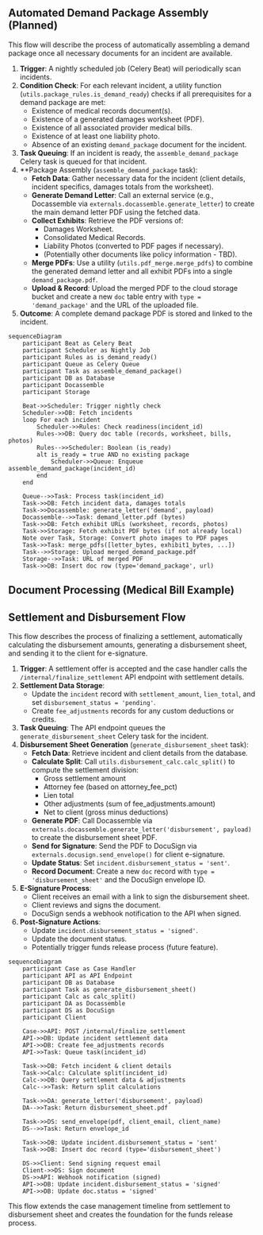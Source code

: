 ## Automated Demand Package Assembly (Planned)

This flow will describe the process of automatically assembling a demand package once all necessary documents for an incident are available.

1.  **Trigger**: A nightly scheduled job (Celery Beat) will periodically scan incidents.
2.  **Condition Check**: For each relevant incident, a utility function (`utils.package_rules.is_demand_ready`) checks if all prerequisites for a demand package are met:
    *   Existence of medical records document(s).
    *   Existence of a generated damages worksheet (PDF).
    *   Existence of all associated provider medical bills.
    *   Existence of at least one liability photo.
    *   Absence of an existing `demand_package` document for the incident.
3.  **Task Queuing**: If an incident is ready, the `assemble_demand_package` Celery task is queued for that incident.
4.  **Package Assembly (`assemble_demand_package` task):
    *   **Fetch Data**: Gather necessary data for the incident (client details, incident specifics, damages totals from the worksheet).
    *   **Generate Demand Letter**: Call an external service (e.g., Docassemble via `externals.docassemble.generate_letter`) to create the main demand letter PDF using the fetched data.
    *   **Collect Exhibits**: Retrieve the PDF versions of:
        *   Damages Worksheet.
        *   Consolidated Medical Records.
        *   Liability Photos (converted to PDF pages if necessary).
        *   (Potentially other documents like policy information - TBD).
    *   **Merge PDFs**: Use a utility (`utils.pdf_merge.merge_pdfs`) to combine the generated demand letter and all exhibit PDFs into a single `demand_package.pdf`.
    *   **Upload & Record**: Upload the merged PDF to the cloud storage bucket and create a new `doc` table entry with `type = 'demand_package'` and the URL of the uploaded file.
5.  **Outcome**: A complete demand package PDF is stored and linked to the incident.

```mermaid
sequenceDiagram
    participant Beat as Celery Beat
    participant Scheduler as Nightly Job
    participant Rules as is_demand_ready()
    participant Queue as Celery Queue
    participant Task as assemble_demand_package()
    participant DB as Database
    participant Docassemble
    participant Storage

    Beat->>Scheduler: Trigger nightly check
    Scheduler->>DB: Fetch incidents
    loop For each incident
        Scheduler->>Rules: Check readiness(incident_id)
        Rules->>DB: Query doc table (records, worksheet, bills, photos)
        Rules-->>Scheduler: Boolean (is_ready)
        alt is_ready = true AND no existing package
            Scheduler->>Queue: Enqueue assemble_demand_package(incident_id)
        end
    end

    Queue-->>Task: Process task(incident_id)
    Task->>DB: Fetch incident data, damages totals
    Task->>Docassemble: generate_letter('demand', payload)
    Docassemble-->>Task: demand_letter.pdf (bytes)
    Task->>DB: Fetch exhibit URLs (worksheet, records, photos)
    Task->>Storage: Fetch exhibit PDF bytes (if not already local)
    Note over Task, Storage: Convert photo images to PDF pages
    Task->>Task: merge_pdfs([letter_bytes, exhibit1_bytes, ...])
    Task-->>Storage: Upload merged_demand_package.pdf
    Storage-->>Task: URL of merged PDF
    Task->>DB: Insert doc row (type='demand_package', url)
```

## Document Processing (Medical Bill Example)

## Settlement and Disbursement Flow

This flow describes the process of finalizing a settlement, automatically calculating the disbursement amounts, generating a disbursement sheet, and sending it to the client for e-signature.

1. **Trigger**: A settlement offer is accepted and the case handler calls the `/internal/finalize_settlement` API endpoint with settlement details.
2. **Settlement Data Storage**:
   * Update the `incident` record with `settlement_amount`, `lien_total`, and set `disbursement_status = 'pending'`.
   * Create `fee_adjustments` records for any custom deductions or credits.
3. **Task Queuing**: The API endpoint queues the `generate_disbursement_sheet` Celery task for the incident.
4. **Disbursement Sheet Generation** (`generate_disbursement_sheet` task):
   * **Fetch Data**: Retrieve incident and client details from the database.
   * **Calculate Split**: Call `utils.disbursement_calc.calc_split()` to compute the settlement division:
     - Gross settlement amount
     - Attorney fee (based on attorney_fee_pct)
     - Lien total
     - Other adjustments (sum of fee_adjustments.amount)
     - Net to client (gross minus deductions)
   * **Generate PDF**: Call Docassemble via `externals.docassemble.generate_letter('disbursement', payload)` to create the disbursement sheet PDF.
   * **Send for Signature**: Send the PDF to DocuSign via `externals.docusign.send_envelope()` for client e-signature.
   * **Update Status**: Set `incident.disbursement_status = 'sent'`.
   * **Record Document**: Create a new `doc` record with `type = 'disbursement_sheet'` and the DocuSign envelope ID.
5. **E-Signature Process**:
   * Client receives an email with a link to sign the disbursement sheet.
   * Client reviews and signs the document.
   * DocuSign sends a webhook notification to the API when signed.
6. **Post-Signature Actions**:
   * Update `incident.disbursement_status = 'signed'`.
   * Update the document status.
   * Potentially trigger funds release process (future feature).

```mermaid
sequenceDiagram
    participant Case as Case Handler
    participant API as API Endpoint
    participant DB as Database
    participant Task as generate_disbursement_sheet()
    participant Calc as calc_split()
    participant DA as Docassemble
    participant DS as DocuSign
    participant Client

    Case->>API: POST /internal/finalize_settlement
    API->>DB: Update incident settlement data
    API->>DB: Create fee_adjustments records
    API->>Task: Queue task(incident_id)

    Task->>DB: Fetch incident & client details
    Task->>Calc: Calculate split(incident_id)
    Calc->>DB: Query settlement data & adjustments
    Calc-->>Task: Return split calculations

    Task->>DA: generate_letter('disbursement', payload)
    DA-->>Task: Return disbursement_sheet.pdf

    Task->>DS: send_envelope(pdf, client_email, client_name)
    DS-->>Task: Return envelope_id

    Task->>DB: Update incident.disbursement_status = 'sent'
    Task->>DB: Insert doc record (type='disbursement_sheet')

    DS->>Client: Send signing request email
    Client->>DS: Sign document
    DS->>API: Webhook notification (signed)
    API->>DB: Update incident.disbursement_status = 'signed'
    API->>DB: Update doc.status = 'signed'
```

This flow extends the case management timeline from settlement to disbursement sheet and creates the foundation for the funds release process.
